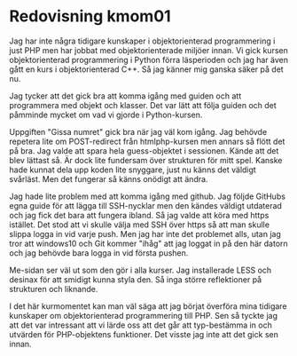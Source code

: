 ---
---
Redovisning kmom01
=========================

Jag har inte några tidigare kunskaper i objektorienterad programmering i just PHP men har jobbat med objektorienterade miljöer innan. Vi gick kursen objektorienterad programmering i Python förra läsperioden och jag har även gått en kurs i objektorienterad C++. Så jag känner mig ganska säker på det nu.

Jag tycker att det gick bra att komma igång med guiden och att programmera med objekt och klasser. Det var lätt att följa guiden och det påmminde mycket om vad vi gjorde i Python-kursen.

Uppgiften "Gissa numret" gick bra när jag väl kom igång. Jag behövde repetera lite om POST-redirect från htmlphp-kursen men annars så flött det på bra. Jag valde att spara hela guess-objektet i
sessionen. Kände att det blev lättast så. Är dock lite fundersam över strukturen för mitt spel. Kanske  hade kunnat dela upp koden lite snyggare, just nu känns det väldigt svårläst. Men det fungerar så känns onödigt att ändra.

Jag hade lite problem med att komma igång med github. Jag följde GitHubs egna guide för att lägga till SSH-nycklar men den kändes väldigt utdaterad och jag fick det bara att fungera ibland. Så jag valde att köra med https istället. Det stod att vi skulle välja med SSH över https så att man skulle slippa logga in vid varje push. Men jag har inte det problemet alls, utan jag tror att windows10 och Git kommer "ihåg" att jag loggat in på den här datorn och jag behövde bara logga in vid första pushen.

Me-sidan ser väl ut som den gör i alla kurser. Jag installerade LESS och desinax för att smidigt kunna styla den. Så inga större reflektioner på strukturen och liknande.

I det här kurmomentet kan man väl säga att jag börjat överföra mina tidigare kunskaper om objektorienterad programmering till PHP. Sen så tyckte jag att det var intressant att vi lärde oss att det går att typ-bestämma in och utvärden för PHP-objektens funktioner. Det visste jag inte att det gick sen innan.
